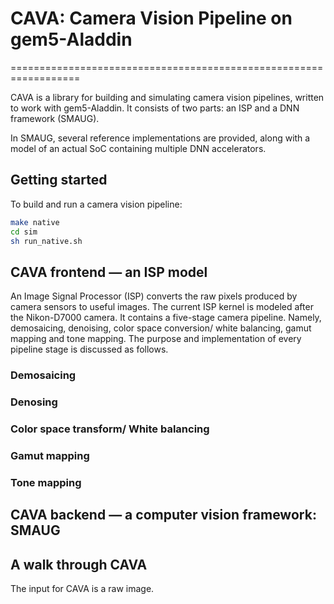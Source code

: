 # CAVA: Camera Vision Pipeline on gem5-Aladdin
==================================================================

CAVA is a library for building and simulating camera vision pipelines, written
to work with gem5-Aladdin. It consists of two parts: an ISP and a DNN framework
(SMAUG).

In SMAUG, several reference implementations are provided, along with a
model of an actual SoC containing multiple DNN accelerators.

## Getting started ##

To build and run a camera vision pipeline:

  ```bash
  make native
  cd sim
  sh run_native.sh
  ```

## CAVA frontend — an ISP model ##
An Image Signal Processor (ISP) converts the raw pixels produced by camera sensors to useful images. The current ISP kernel is modeled after the Nikon-D7000 camera. It contains a five-stage camera pipeline. Namely, demosaicing, denoising, color space conversion/ white balancing, gamut mapping and tone mapping. The purpose and implementation of every pipeline stage is discussed as follows.

### Demosaicing ###

### Denosing ###

### Color space transform/ White balancing ###

### Gamut mapping ###

### Tone mapping ###

## CAVA backend — a computer vision framework: SMAUG ##


## A walk through CAVA ##
The input for CAVA is a raw image. 
